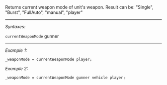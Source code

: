 Returns current weapon mode of unit's weapon. Result can be: "Single", "Burst", "FullAuto", "manual", "player"


---
*Syntaxes:*

`currentWeaponMode` gunner

---
*Example 1:*

```sqf
_weaponMode = currentWeaponMode player;
```

*Example 2:*

```sqf
_weaponMode = currentWeaponMode gunner vehicle player;
```